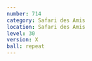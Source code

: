 ```yaml
---
number: 714
category: Safari des Amis
location: Safari des Amis
level: 30
version: X
ball: repeat
---
```

